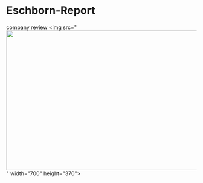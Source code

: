 # Eschborn-Report
 company review 
<img src="<img src="https://upload3.inven.co.kr/upload/2021/06/05/bbs/i14626321741.png" width="700" height="370">" width="700" height="370">
